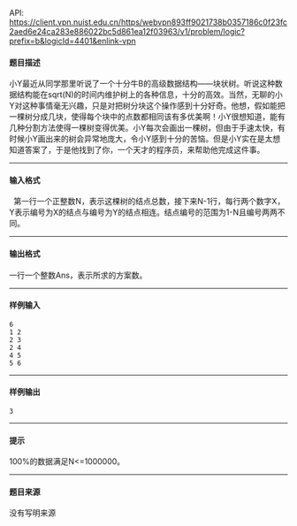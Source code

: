 API: https://client.vpn.nuist.edu.cn/https/webvpn893ff9021738b0357186c0f23fc2aed6e24ca283e886022bc5d861ea12f03963/v1/problem/logic?prefix=b&logicId=4401&enlink-vpn

#### 题目描述

小Y最近从同学那里听说了一个十分牛B的高级数据结构——块状树。听说这种数据结构能在sqrt(N)的时间内维护树上的各种信息，十分的高效。当然，无聊的小Y对这种事情毫无兴趣，只是对把树分块这个操作感到十分好奇。他想，假如能把一棵树分成几块，使得每个块中的点数都相同该有多优美啊！小Y很想知道，能有几种分割方法使得一棵树变得优美。小Y每次会画出一棵树，但由于手速太快，有时候小Y画出来的树会异常地庞大，令小Y感到十分的苦恼。但是小Y实在是太想知道答案了，于是他找到了你，一个天才的程序员，来帮助他完成这件事。

---

#### 输入格式

  第一行一个正整数N，表示这棵树的结点总数，接下来N-1行，每行两个数字X，Y表示编号为X的结点与编号为Y的结点相连。结点编号的范围为1-N且编号两两不同。

---

#### 输出格式

一行一个整数Ans，表示所求的方案数。

---

#### 样例输入
```
6
1 2
2 3
2 4
4 5
5 6
```

---

#### 样例输出
```
3
```

---

#### 提示

100%的数据满足N<=1000000。

---

#### 题目来源

没有写明来源